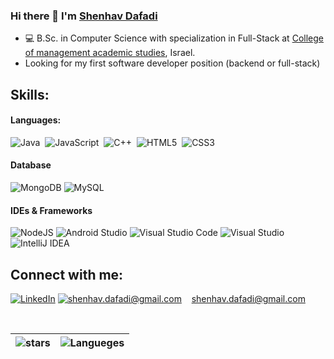 
### Hi there 👋   I'm [Shenhav Dafadi](https://avatars.githubusercontent.com/u/75230461?v=4)

- 💻 B.Sc. in Computer Science with specialization in Full-Stack at [College of management academic studies](https://english.colman.ac.il/), Israel. 
- Looking for my first software developer position (backend or full-stack)


## Skills:

#### Languages:

![Java](https://img.shields.io/badge/-Java-333333?style=flat&logo=java-original)&nbsp;
![JavaScript](https://img.shields.io/badge/-JavaScript-333333?style=flat&logo=javascript)&nbsp;
![C++](https://img.shields.io/badge/-C++-333333?style=flat&logo=C++)&nbsp;
![HTML5](https://img.shields.io/badge/-HTML5-333333?style=flat-square&logo=html5)&nbsp;
![CSS3](https://img.shields.io/badge/-CSS3-333333?style=flat-square&logo=css3)&nbsp;


#### Database

![MongoDB](https://img.shields.io/badge/-MongoDB-333333?style=flat&logo=MongoDB)
![MySQL](https://img.shields.io/badge/-MySQL-333333?style=flat&logo=MySQL)


#### IDEs & Frameworks

![NodeJS](https://img.shields.io/badge/-node.js-333333?style=flat&logo=node.js)
![Android Studio](https://img.shields.io/badge/-Android%20Studio-333333?style=flat&logo=Android%20Studio)
![Visual Studio Code](https://img.shields.io/badge/-Visual%20Studio%20Code-333333?style=flat&logo=Visual%20Studio%20Code)
![Visual Studio](https://img.shields.io/badge/-Visual%20Studio-333333?style=flat&logo=Visual%20Studio)
![IntelliJ IDEA](https://img.shields.io/badge/-IntelliJIDEA-333333?style=flat&logo=IntelliJIDEA)


## Connect with me:

<a href="https://www.linkedin.com/in/shenhavdafadi">![LinkedIn](https://img.shields.io/badge/LinkedIn-0077B5?style=for-the-badge&logo=linkedin&logoColor=white)</a> <a href="mailto:shenhav.dafadi@gmail.com">![shenhav.dafadi@gmail.com](https://img.shields.io/badge/Gmail-D14836?style=for-the-badge&logo=gmail&logoColor=white)</a> &nbsp; &nbsp;shenhav.dafadi@gmail.com

<br>
<!-- ![Comments](https://github-readme-stats.vercel.app/api?username=ShenhavDaf&show_icons=true&include_all_commits=true&count_private=true&hide_border=true) -->

| ![stars](https://readme-stats-fabio-vicente.vercel.app/api?username=ShenhavDaf&include_all_commits=true&count_private=true&show_icons=true) | ![Langueges](https://github-readme-stats.vercel.app/api/top-langs/?username=ShenhavDaf&layout=compact&hide_border=true) |
| ------------- | ------------- |

<!--[![GitHub Streak](https://github-readme-streak-stats.herokuapp.com/?user=ShenhavDaf&theme=transparent)]-->


<!-- https://github.com/Ileriayo/markdown-badges -->
<!-- https://github.com/ikatyang/emoji-cheat-sheet/blob/master/README.md -->
